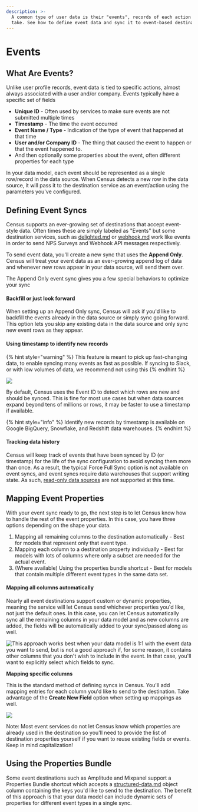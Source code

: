 ```yaml
---
description: >-
  A common type of user data is their "events", records of each action they
  take. See how to define event data and sync it to event-based destinations.
---
```


# Events

## What Are Events?

Unlike user profile records, event data is tied to specific actions, almost always associated with a user and/or company. Events typically have a specific set of fields

* **Unique ID** - Often used by services to make sure events are not submitted multiple times
* **Timestamp** - The time the event occurred
* **Event Name / Type** - Indication of the type of event that happened at that time
* **User and/or Company ID** - The thing that caused the event to happen or that the event happened to.
* And then optionally some properties about the event, often different properties for each type

In your data model, each event should be represented as a single row/record in the data source. When Census detects a new row in the data source, it will pass it to the destination service as an event/action using the parameters you've configured.

## Defining Event Syncs

Census supports an ever-growing set of destinations that accept event-style data. Often times these are simply labeled as "Events" but some destination services, such as [delighted.md](../../../destinations/delighted.md "mention") or [webhook.md](../../../destinations/webhook.md "mention") work like events in order to send NPS Surveys and Webhook API messages respectively.&#x20;

To send event data, you'll create a new sync that uses the **Append Only**. Census will treat your event data as an ever-growing append log of data and whenever new rows appear in your data source, will send them over.

The Append Only event sync gives you a few special behaviors to optimize your sync

#### Backfill or just look forward

When setting up an Append Only sync, Census will ask if you'd like to backfill the events already in the data source or simply sync going forward. This option lets you skip any existing data in the data source and only sync new event rows as they appear.&#x20;

#### Using timestamp to identify new records

{% hint style="warning" %}
This feature is meant to pick up fast-changing data, to enable syncing many events as fast as possible. If syncing to Slack, or with low volumes of data, we recommend not using this
{% endhint %}

![](../../../.gitbook/assets/screely-1650991232946.png)

By default, Census uses the Event ID to detect which rows are new and should be synced. This is fine for most use cases but when data sources expand beyond tens of millions or rows, it may be faster to use a timestamp if available.&#x20;

{% hint style="info" %}
Identify new records by timestamp is available on Google BigQuery, Snowflake, and Redshift data warehouses.
{% endhint %}

#### Tracking data history

Census will keep track of events that have been synced by ID (or timestamp) for the life of the sync configuration to avoid syncing them more than once. As a result, the typical Force Full Sync option is not available on event syncs, and event syncs require data warehouses that support writing state. As such, [read-only data sources](https://docs.getcensus.com/basics/core-concept#data-source-permissions-and-read-only-access) are not supported at this time.&#x20;

## Mapping Event Properties

With your event sync ready to go, the next step is to let Census know how to handle the rest of the event properties. In this case, you have three options depending on the shape your data.&#x20;

1. Mapping all remaining columns to the destination automatically - Best for models that represent only that event type.
2. Mapping each column to a destination property individually - Best for models with lots of columns where only a subset are needed for the actual event.
3. (Where available) Using the properties bundle shortcut - Best for models that contain multiple different event types in the same data set.

#### Mapping all columns automatically

Nearly all event destinations support custom or dynamic properties, meaning the service will let Census send whichever properties you'd like, not just the default ones. In this case, you can let Census automatically sync all the remaining columns in your data model and as new columns are added, the fields will be automatically added to your sync/passed along as well.&#x20;

![
This approach works best when your data model is 1:1 with the event data you want to send, but is not a good approach if, for some reason, it contains other columns that you don't wish to include in the event. In that case, you'll want to explicitly select which fields to sync.](../../../.gitbook/assets/screely-1650987842018.png)

**Mapping specific columns**

This is the standard method of defining syncs in Census. You'll add mapping entries for each column you'd like to send to the destination. Take advantage of the **Create New Field** option when setting up mappings as well.

![](../../../.gitbook/assets/screely-1650987850646.png)

Note: Most event services do not let Census know which properties are already used in the destination so you'll need to provide the list of destination properties yourself if you want to reuse existing fields or events. Keep in mind capitalization!

## Using the Properties Bundle

Some event destinations such as Amplitude and Mixpanel support a Properties Bundle shortcut which accepts a [structured-data.md](structured-data.md "mention") object column containing the keys you'd like to send to the destination. The benefit of this approach is that your data model can include dynamic sets of properties for different event types in a single sync.&#x20;

